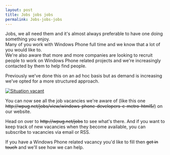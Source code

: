 ```yaml
---
layout: post
title: Jobs jobs jobs
permalink: Jobs-jobs-jobs
---
```


Jobs, we all need them and it's almost always preferable to have one doing something you enjoy.  
Many of you work with Windows Phone full time and we know that a lot of you would like to.  
We're also aware that more and more companies are looking to recruit people to work on Windows Phone related projects and we're increasingly contacted by them to help find people.

Previously we've done this on an ad hoc basis but as demand is increasing we've opted for a more structured approach.

[![Situation vacant](http://farm4.staticflickr.com/3046/3060094943_b49c91f936_m.jpg)](http://www.flickr.com/photos/invisible-lens/3060094943/ "Job Vacancy in RED ? TRUE by Invisible Lens Photography, on Flickr")

You can now see all the job vacancies we're aware of (like this one ~~http&#58;&#47;&#47;wpug.net/jobs/view/windows-phone-developers-c-metro-html5/~~) on our website.

Head on over to ~~http&#58;&#47;&#47;wpug.net/jobs~~ to see what's there. And if you want to keep track of new vacancies when they become available, you can subscribe to vacancies via email or RSS.

If you have a Windows Phone related vacancy you'd like to fill then ~~get in touch~~ and we'll see how we can help.
